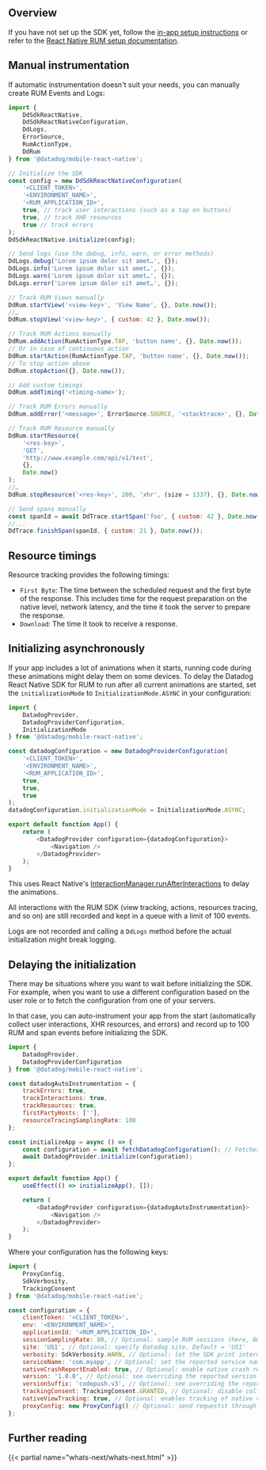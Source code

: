 ## Overview

If you have not set up the SDK yet, follow the [in-app setup instructions][1] or refer to the [React Native RUM setup documentation][2].

## Manual instrumentation

If automatic instrumentation doesn't suit your needs, you can manually create RUM Events and Logs:

```javascript
import {
    DdSdkReactNative,
    DdSdkReactNativeConfiguration,
    DdLogs,
    ErrorSource,
    RumActionType,
    DdRum
} from '@datadog/mobile-react-native';

// Initialize the SDK
const config = new DdSdkReactNativeConfiguration(
    '<CLIENT_TOKEN>',
    '<ENVIRONMENT_NAME>',
    '<RUM_APPLICATION_ID>',
    true, // track user interactions (such as a tap on buttons)
    true, // track XHR resources
    true // track errors
);
DdSdkReactNative.initialize(config);

// Send logs (use the debug, info, warn, or error methods)
DdLogs.debug('Lorem ipsum dolor sit amet…', {});
DdLogs.info('Lorem ipsum dolor sit amet…', {});
DdLogs.warn('Lorem ipsum dolor sit amet…', {});
DdLogs.error('Lorem ipsum dolor sit amet…', {});

// Track RUM Views manually
DdRum.startView('<view-key>', 'View Name', {}, Date.now());
//…
DdRum.stopView('<view-key>', { custom: 42 }, Date.now());

// Track RUM Actions manually
DdRum.addAction(RumActionType.TAP, 'button name', {}, Date.now());
// Or in case of continuous action
DdRum.startAction(RumActionType.TAP, 'button name', {}, Date.now());
// To stop action above
DdRum.stopAction({}, Date.now());

// Add custom timings
DdRum.addTiming('<timing-name>');

// Track RUM Errors manually
DdRum.addError('<message>', ErrorSource.SOURCE, '<stacktrace>', {}, Date.now());

// Track RUM Resource manually
DdRum.startResource(
    '<res-key>',
    'GET',
    'http://www.example.com/api/v1/test',
    {},
    Date.now()
);
//…
DdRum.stopResource('<res-key>', 200, 'xhr', (size = 1337), {}, Date.now());

// Send spans manually
const spanId = await DdTrace.startSpan('foo', { custom: 42 }, Date.now());
//...
DdTrace.finishSpan(spanId, { custom: 21 }, Date.now());
```

## Resource timings

Resource tracking provides the following timings:

-   `First Byte`: The time between the scheduled request and the first byte of the response. This includes time for the request preparation on the native level, network latency, and the time it took the server to prepare the response.
-   `Download`: The time it took to receive a response.

## Initializing asynchronously

If your app includes a lot of animations when it starts, running code during these animations might delay them on some devices. To delay the Datadog React Native SDK for RUM to run after all current animations are started, set the `initializationMode` to `InitializationMode.ASYNC` in your configuration:

```js
import {
    DatadogProvider,
    DatadogProviderConfiguration,
    InitializationMode
} from '@datadog/mobile-react-native';

const datadogConfiguration = new DatadogProviderConfiguration(
    '<CLIENT_TOKEN>',
    '<ENVIRONMENT_NAME>',
    '<RUM_APPLICATION_ID>',
    true,
    true,
    true
);
datadogConfiguration.initializationMode = InitializationMode.ASYNC;

export default function App() {
    return (
        <DatadogProvider configuration={datadogConfiguration}>
            <Navigation />
        </DatadogProvider>
    );
}
```

This uses React Native's [InteractionManager.runAfterInteractions][3] to delay the animations.

All interactions with the RUM SDK (view tracking, actions, resources tracing, and so on) are still recorded and kept in a queue with a limit of 100 events.

Logs are not recorded and calling a `DdLogs` method before the actual initialization might break logging.

## Delaying the initialization

There may be situations where you want to wait before initializing the SDK. For example, when you want to use a different configuration based on the user role or to fetch the configuration from one of your servers.

In that case, you can auto-instrument your app from the start (automatically collect user interactions, XHR resources, and errors) and record up to 100 RUM and span events before initializing the SDK.

```js
import {
    DatadogProvider,
    DatadogProviderConfiguration
} from '@datadog/mobile-react-native';

const datadogAutoInstrumentation = {
    trackErrors: true,
    trackInteractions: true,
    trackResources: true,
    firstPartyHosts: [''],
    resourceTracingSamplingRate: 100
};

const initializeApp = async () => {
    const configuration = await fetchDatadogConfiguration(); // Fetches the configuration from one of your servers
    await DatadogProvider.initialize(configuration);
};

export default function App() {
    useEffect(() => initializeApp(), []);

    return (
        <DatadogProvider configuration={datadogAutoInstrumentation}>
            <Navigation />
        </DatadogProvider>
    );
}
```

Where your configuration has the following keys:

```js
import {
    ProxyConfig,
    SdkVerbosity,
    TrackingConsent
} from '@datadog/mobile-react-native';

const configuration = {
    clientToken: '<CLIENT_TOKEN>',
    env: '<ENVIRONMENT_NAME>',
    applicationId: '<RUM_APPLICATION_ID>',
    sessionSamplingRate: 80, // Optional: sample RUM sessions (here, 80% of session will be sent to Datadog). Default = 100%
    site: 'US1', // Optional: specify Datadog site. Default = 'US1'
    verbosity: SdkVerbosity.WARN, // Optional: let the SDK print internal logs (above or equal to the provided level). Default = undefined (no logs)
    serviceName: 'com.myapp', // Optional: set the reported service name. Default = package name / bundleIdentifier of your Android / iOS app respectively
    nativeCrashReportEnabled: true, // Optional: enable native crash reports. Default = false
    version: '1.0.0', // Optional: see overriding the reported version in the documentation. Default = VersionName / Version of your Android / iOS app respectively
    versionSuffix: 'codepush.v3', // Optional: see overriding the reported version in the documentation. Default = undefined
    trackingConsent: TrackingConsent.GRANTED, // Optional: disable collection if user has not granted consent for tracking. Default = TrackingConsent.GRANTED
    nativeViewTracking: true, // Optional: enables tracking of native views. Default = false
    proxyConfig: new ProxyConfig() // Optional: send requestst through a proxy. Default = undefined
};
```

## Further reading

{{< partial name="whats-next/whats-next.html" >}}

[1]: https://app.datadoghq.com/rum/application/create
[2]: https://docs.datadoghq.com/real_user_monitoring/reactnative
[3]: https://reactnative.dev/docs/interactionmanager#runafterinteractions
